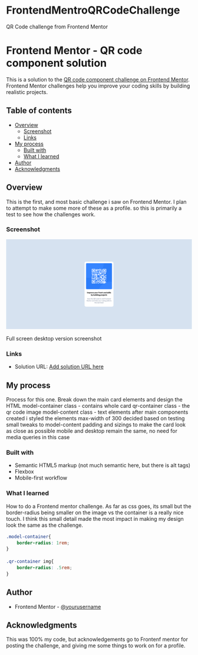 # FrontendMentroQRCodeChallenge
 QR Code challenge from Frontend Mentor
# Frontend Mentor - QR code component solution

This is a solution to the [QR code component challenge on Frontend Mentor](https://www.frontendmentor.io/challenges/qr-code-component-iux_sIO_H). Frontend Mentor challenges help you improve your coding skills by building realistic projects. 

## Table of contents

- [Overview](#overview)
  - [Screenshot](#screenshot)
  - [Links](#links)
- [My process](#my-process)
  - [Built with](#built-with)
  - [What I learned](#what-i-learned)
- [Author](#author)
- [Acknowledgments](#acknowledgments)


## Overview
This is the first, and most basic challenge i saw on Frontend Mentor. I plan to attempt to make some more of these as a profile. so this is primarily a test to see how the challenges work. 
### Screenshot

![](./screenshot/Screenshot-Frontend-Mentor-QR-code-component.png)

Full screen desktop version screenshot

### Links

- Solution URL: [Add solution URL here](https://your-solution-url.com)

## My process
Process for this one. 
Break down the main card elements and design the HTML
    model-container class - contains whole card
        qr-container class - the qr code image
        model-content class - text elements
after main components created i styled the elements
    max-width of 300 decided based on testing 
    small tweaks to model-content padding and sizings to make the card look as close as possible
    mobile and desktop remain the same, no need for media queries in this case
### Built with

- Semantic HTML5 markup (not much semantic here, but there is alt tags)
- Flexbox
- Mobile-first workflow

### What I learned

How to do a Frontend mentor challenge. As far as css goes, its small but the border-radius being smaller on the image vs the container is a really nice touch. I think this small detail made the most impact in making my design look the same as the challenge.

```css
.model-container{
    border-radius: 1rem;
}

.qr-container img{
    border-radius: .5rem;
}
```
## Author

- Frontend Mentor - [@yourusername](https://www.frontendmentor.io/profile/matkinson01)

## Acknowledgments

This was 100% my code, but acknowledgements go to Frontenf mentor for posting the challenge, and giving me some things to work on for a profile. 